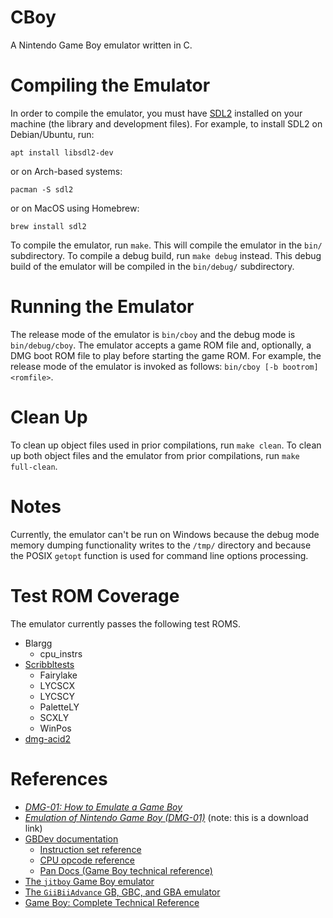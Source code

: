 # CBoy
A Nintendo Game Boy emulator written in C.

# Compiling the Emulator
In order to compile the emulator, you must have [SDL2](https://www.libsdl.org/)
installed on your machine (the library and development files).
For example, to install SDL2 on Debian/Ubuntu, run:

    apt install libsdl2-dev

or on Arch-based systems:

    pacman -S sdl2

or on MacOS using Homebrew:

    brew install sdl2

To compile the emulator, run `make`. This will compile the emulator in
the `bin/` subdirectory. To compile a debug build, run `make debug`
instead. This debug build of the emulator will be compiled in the
`bin/debug/` subdirectory.

# Running the Emulator
The release mode of the emulator is `bin/cboy` and the debug mode is
`bin/debug/cboy`. The emulator accepts a game ROM file and, optionally,
a DMG boot ROM file to play before starting the game ROM. For example,
the release mode of the emulator is invoked as follows:
`bin/cboy [-b bootrom] <romfile>`.

# Clean Up
To clean up object files used in prior compilations, run `make clean`.
To clean up both object files and the emulator from prior compilations,
run `make full-clean`.

# Notes
Currently, the emulator can't be run on Windows because the debug mode
memory dumping functionality writes to the `/tmp/` directory and because
the POSIX `getopt` function is used for command line options processing.

# Test ROM Coverage
The emulator currently passes the following test ROMS.
* Blargg
    * cpu_instrs
* [Scribbltests](https://github.com/Hacktix/scribbltests)
    * Fairylake
    * LYCSCX
    * LYCSCY
    * PaletteLY
    * SCXLY
    * WinPos
* [dmg-acid2](https://github.com/mattcurrie/dmg-acid2)

# References
* [*DMG-01: How to Emulate a Game Boy*](https://rylev.github.io/DMG-01/public/book/)
* [*Emulation of Nintendo Game Boy (DMG-01)*](https://raw.githubusercontent.com/Baekalfen/PyBoy/master/PyBoy.pdf)
  (note: this is a download link)
* [GBDev documentation](https://github.com/gbdev/awesome-gbdev)
    * [Instruction set reference](https://gbdev.io/gb-opcodes/optables/)
    * [CPU opcode reference](https://rgbds.gbdev.io/docs/v0.4.2/gbz80.7)
    * [Pan Docs (Game Boy technical reference)](https://gbdev.io/pandocs/)
* [The `jitboy` Game Boy emulator](https://github.com/sysprog21/jitboy)
* [The `GiiBiiAdvance` GB, GBC, and GBA emulator](https://github.com/AntonioND/giibiiadvance)
* [Game Boy: Complete Technical Reference](https://gekkio.fi/files/gb-docs/gbctr.pdf)
